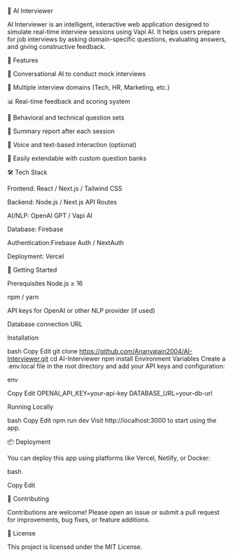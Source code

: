 🤖 AI Interviewer

AI Interviewer is an intelligent, interactive web application designed to simulate real-time interview sessions using Vapi AI. It helps users prepare for job interviews by asking domain-specific questions, evaluating answers, and giving constructive feedback.

🧠 Features

💬 Conversational AI to conduct mock interviews

📂 Multiple interview domains (Tech, HR, Marketing, etc.)

📊 Real-time feedback and scoring system

🎯 Behavioral and technical question sets

📝 Summary report after each session

📡 Voice and text-based interaction (optional)

🧩 Easily extendable with custom question banks

🛠️ Tech Stack

Frontend: React / Next.js / Tailwind CSS

Backend: Node.js / Next.js API Routes

AI/NLP: OpenAI GPT / Vapi AI 

Database:  Firebase

Authentication:Firebase Auth / NextAuth

Deployment: Vercel

🚀 Getting Started

Prerequisites
Node.js ≥ 16

npm / yarn

API keys for OpenAI or other NLP provider (if used)

Database connection URL

Installation

bash
Copy
Edit
git clone https://github.com/Ananyajain2004/AI-Interviewer.git
cd AI-Interviewer
npm install
Environment Variables
Create a .env.local file in the root directory and add your API keys and configuration:

env

Copy
Edit
OPENAI_API_KEY=your-api-key
DATABASE_URL=your-db-url

Running Locally

bash
Copy
Edit
npm run dev
Visit http://localhost:3000 to start using the app.

📦 Deployment

You can deploy this app using platforms like Vercel, Netlify, or Docker:

bash

Copy
Edit

🙌 Contributing

Contributions are welcome! Please open an issue or submit a pull request for improvements, bug fixes, or feature additions.

📄 License

This project is licensed under the MIT License.


